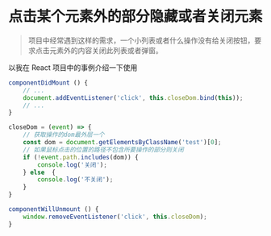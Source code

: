 # 点击某个元素外的部分隐藏或者关闭元素

> 项目中经常遇到这样的需求，一个小列表或者什么操作没有给关闭按钮，要求点击元素外的内容关闭此列表或者弹窗。

以我在 React 项目中的事例介绍一下使用

```js
componentDidMount () {
    // ...
    document.addEventListener('click', this.closeDom.bind(this));
    // ...
}

closeDom = (event) => {
    // 获取操作的dom最外层一个
    const dom = document.getElementsByClassName('test')[0];
    // 如果鼠标点击的位置的路径不包含所要操作的部分则关闭
    if (!event.path.includes(dom)) {
        console.log('关闭');
    } else  {
        console.log('不关闭');
    }
}

componentWillUnmount () {
    window.removeEventListener('click', this.closeDom);
}
```